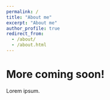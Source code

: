 ```yaml
---
permalink: /
title: "About me"
excerpt: "About me"
author_profile: true
redirect_from: 
  - /about/
  - /about.html
---
```


More coming soon!
======

Lorem ipsum.